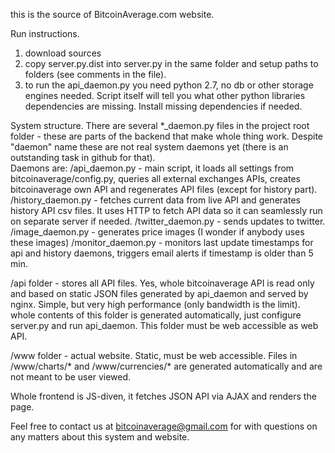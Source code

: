 this is the source of BitcoinAverage.com website.

Run instructions.
1) download sources
2) copy server.py.dist into server.py in the same folder and setup paths to folders (see comments in the file). 
3) to run the api_daemon.py you need python 2.7, no db or other storage engines needed. Script itself will tell you what other python libraries dependencies are missing. Install missing dependencies if needed. 

System structure.
There are several *_daemon.py files in the project root folder - these are parts of the backend that make whole thing work. Despite "daemon" name these are not real system daemons yet (there is an outstanding task in github for that).  
Daemons are:
/api_daemon.py - main script, it loads all settings from bitcoinaverage/config.py, queries all external exchanges APIs, creates bitcoinaverage own API and regenerates API files (except for history part). 
/history_daemon.py - fetches current data from live API and generates history API csv files. It uses HTTP to fetch API data so it can seamlessly run on separate server if needed.
/twitter_daemon.py - sends updates to twitter.
/image_daemon.py - generates price images (I wonder if anybody uses these images)
/monitor_daemon.py - monitors last update timestamps for api and history daemons, triggers email alerts if timestamp is older than 5 min.

/api folder - stores all API files. Yes, whole bitcoinaverage API is read only and based on static JSON files generated by api_daemon and served by nginx. Simple, but very high performance (only bandwidth is the limit). whole contents of this folder is generated automatically, just configure server.py and run api_daemon.
This folder must be web accessible as web API.

/www folder - actual website. Static, must be web accessible. Files in /www/charts/* and /www/currencies/* are generated automatically and are not meant to be user viewed. 

Whole frontend is JS-diven, it fetches JSON API via AJAX and renders the page. 

Feel free to contact us at bitcoinaverage@gmail.com for with questions on any matters about this system and website.
